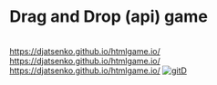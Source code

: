 # Drag and Drop (api) game 

<br />https://djatsenko.github.io/htmlgame.io/
<br />https://djatsenko.github.io/htmlgame.io/
<br />https://djatsenko.github.io/htmlgame.io/
<a href="https://djatsenko.github.io/htmlgame.io/">![gitD](https://cdn.discordapp.com/attachments/1154727104257208401/1210181885565603860/im34e.jpg?ex=65e9a0b5&is=65d72bb5&hm=38332f9c00c8f88098ee760766d4ea246e2d0a6654b0b42b0d8c11232d3c3d25&)</a>
